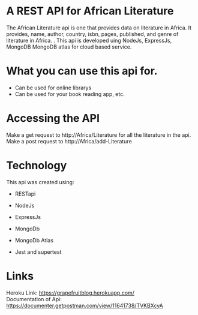 # A REST API for African Literature

The African Literature api is one that provides data on literature in Africa. It provides, name, author, country, isbn, pages, published, and genre of literature in Africa. . This api is developed uing NodeJs, ExpressJs, MongoDB MongoDB atlas for cloud based service.                       

# What you can use this api for.
* Can be used for online librarys
* Can be used for your book reading app, etc.

# Accessing the API 
Make a get request to http://Africa/Literature for all the literature in the api.<br/>
Make a post request to http://Africa/add-Literature

# Technology
This api was created using:
* RESTapi
* NodeJs
* ExpressJs
* MongoDb
* MongoDb Atlas

* Jest and supertest 

# Links
Heroku Link: https://grapefruitblog.herokuapp.com/ <br/>
Documentation of Api: https://documenter.getpostman.com/view/11641738/TVKBXcyA
